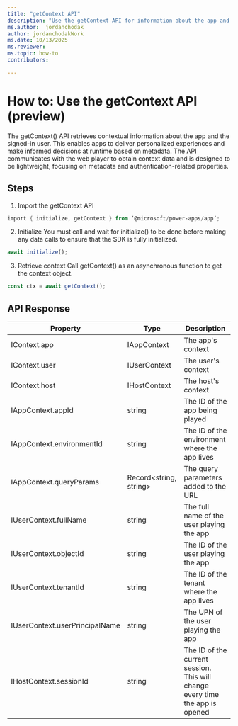 ```yaml
---
title: "getContext API"
description: "Use the getContext API for information about the app and signed-in user"
ms.author:  jordanchodak
author: jordanchodakWork
ms.date: 10/13/2025
ms.reviewer: 
ms.topic: how-to
contributors:

---
```


# How to: Use the getContext API (preview)

The getContext() API retrieves contextual information about the app and the signed-in user. This enables apps to deliver personalized experiences and make informed decisions at runtime based on metadata. The API communicates with the web player to obtain context data and is designed to be lightweight, focusing on metadata and authentication-related properties.

## Steps

1. Import the getContext API

```powershell
import { initialize, getContext } from ‘@microsoft/power-apps/app’; 
```

2. Initialize 
You must call and wait for initialize() to be done before making any data calls to ensure that the SDK is fully initialized. 

```typescript
await initialize(); 
```

3. Retrieve context
Call getContext() as an asynchronous function to get the context object. 

```typescript
const ctx = await getContext();
```
		
## API Response

|Property|Type|Description|
|---|---|---|
| IContext.app | IAppContext | The app's context |
| IContext.user | IUserContext | The user's context |
| IContext.host | IHostContext | The host's context |
| IAppContext.appId | string | The ID of the app being played |
| IAppContext.environmentId | string | The ID of the environment where the app lives |
| IAppContext.queryParams | Record<string, string> | The query parameters added to the URL |
| IUserContext.fullName | string | The full name of the user playing the app |
| IUserContext.objectId | string | The ID of the user playing the app |
| IUserContext.tenantId | string | The ID of the tenant where the app lives |
| IUserContext.userPrincipalName | string | The UPN of the user playing the app |
| IHostContext.sessionId | string | The ID of the current session. This will change every time the app is opened |
 
